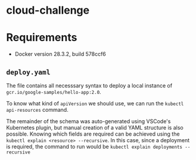 # cloud-challenge

# Requirements
- Docker version 28.3.2, build 578ccf6

## `deploy.yaml`
The file contains all necesssary syntax to deploy a local instance of `gcr.io/google-samples/hello-app:2.0`.

To know what kind of `apiVersion` we should use, we can run the `kubectl api-resources` command.

The remainder of the schema was auto-generated using VSCode's Kubernetes plugin, but manual creation of a valid YAML structure is also possible. Knowing which fields are required can be achieved using the `kubectl explain <resource> --recursive`. In this case, since a deployment is required, the command to run would be `kubectl explain deployments --recursive`